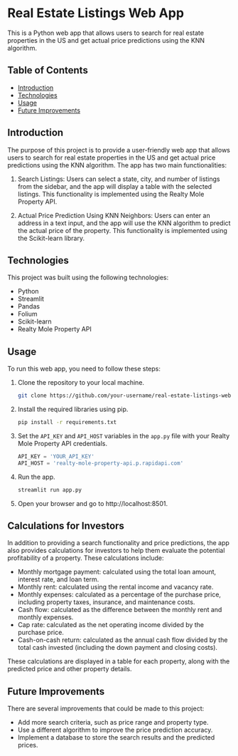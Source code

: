 # Real Estate Listings Web App

This is a Python web app that allows users to search for real estate properties in the US and get actual price predictions using the KNN algorithm.

## Table of Contents

- [Introduction](#introduction)
- [Technologies](#technologies)
- [Usage](#usage)
- [Future Improvements](#future-improvements)

## Introduction

The purpose of this project is to provide a user-friendly web app that allows users to search for real estate properties in the US and get actual price predictions using the KNN algorithm. The app has two main functionalities:

1. Search Listings: Users can select a state, city, and number of listings from the sidebar, and the app will display a table with the selected listings. This functionality is implemented using the Realty Mole Property API.

2. Actual Price Prediction Using KNN Neighbors: Users can enter an address in a text input, and the app will use the KNN algorithm to predict the actual price of the property. This functionality is implemented using the Scikit-learn library.

## Technologies

This project was built using the following technologies:

- Python
- Streamlit
- Pandas
- Folium
- Scikit-learn
- Realty Mole Property API

## Usage

To run this web app, you need to follow these steps:

1. Clone the repository to your local machine.

    ```bash
    git clone https://github.com/your-username/real-estate-listings-web-app.git
    ```

2. Install the required libraries using pip.

    ```bash
    pip install -r requirements.txt
    ```

3. Set the `API_KEY` and `API_HOST` variables in the `app.py` file with your Realty Mole Property API credentials.

    ```python
    API_KEY = 'YOUR_API_KEY'
    API_HOST = 'realty-mole-property-api.p.rapidapi.com'
    ```

4. Run the app.

    ```bash
    streamlit run app.py
    ```

5. Open your browser and go to http://localhost:8501.

## Calculations for Investors

In addition to providing a search functionality and price predictions, the app also provides calculations for investors to help them evaluate the potential profitability of a property. These calculations include:

- Monthly mortgage payment: calculated using the total loan amount, interest rate, and loan term.
- Monthly rent: calculated using the rental income and vacancy rate.
- Monthly expenses: calculated as a percentage of the purchase price, including property taxes, insurance, and maintenance costs.
- Cash flow: calculated as the difference between the monthly rent and monthly expenses.
- Cap rate: calculated as the net operating income divided by the purchase price.
- Cash-on-cash return: calculated as the annual cash flow divided by the total cash invested (including the down payment and closing costs).

These calculations are displayed in a table for each property, along with the predicted price and other property details.

## Future Improvements

There are several improvements that could be made to this project:

- Add more search criteria, such as price range and property type.
- Use a different algorithm to improve the price prediction accuracy.
- Implement a database to store the search results and the predicted prices. 
